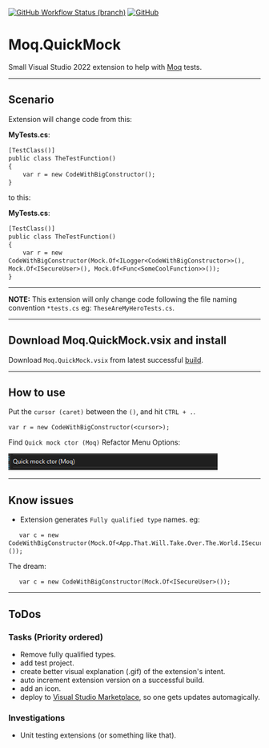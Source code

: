 [![GitHub Workflow Status (branch)](https://img.shields.io/github/workflow/status/rpbeukes/Moq.QuickMock/CI/main)](https://github.com/rpbeukes/Moq.QuickMock/actions/workflows/CI_main.yml?query=branch%3Amain+) [![GitHub](https://img.shields.io/github/license/rpbeukes/Moq.QuickMock)](https://github.com/rpbeukes/Moq.QuickMock/blob/main/LICENSE)

# Moq.QuickMock
Small Visual Studio 2022 extension to help with [Moq](https://github.com/moq/moq) tests.

---

## Scenario

Extension will change code from this:

**MyTests.cs**:
```
[TestClass()]
public class TheTestFunction()
{
    var r = new CodeWithBigConstructor();
}
```

to this:

**MyTests.cs**:
```
[TestClass()]
public class TheTestFunction()
{
    var r = new CodeWithBigConstructor(Mock.Of<ILogger<CodeWithBigConstructor>>(), Mock.Of<ISecureUser>(), Mock.Of<Func<SomeCoolFunction>>());
}
```
---

**NOTE:** This extension will only change code following the file naming convention `*tests.cs` eg: `TheseAreMyHeroTests.cs`.

---

## Download Moq.QuickMock.vsix and install
Download `Moq.QuickMock.vsix` from latest successful [build](https://github.com/rpbeukes/Moq.QuickMock/actions/workflows/CI_main.yml?query=branch%3Amain+is%3Asuccess).

---

## How to use
Put the `cursor (caret)` between the `()`, and hit `CTRL + .`.

```
var r = new CodeWithBigConstructor(<cursor>);
```

Find `Quick mock ctor (Moq)` Refactor Menu Options:

![RefactorMenuOption](Doco/RefactorMenuDisplay.png)

---

## Know issues
- Extension generates `Fully qualified type` names.
  eg:
```
   var c = new CodeWithBigConstructor(Mock.Of<App.That.Will.Take.Over.The.World.ISecureUser>());
```
The dream:
```
   var c = new CodeWithBigConstructor(Mock.Of<ISecureUser>());
```
---

## ToDos

### Tasks (Priority ordered)
- Remove fully qualified types.
- add test project.
- create better visual explanation (.gif) of the extension's intent.
- auto increment extension version on a successful build.
- add an icon.
- deploy to [Visual Studio Marketplace](https://marketplace.visualstudio.com/), so one gets updates automagically.

### Investigations
- Unit testing extensions (or something like that).